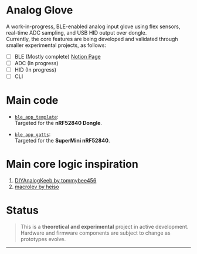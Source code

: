 # Analog Glove

A work-in-progress, BLE-enabled analog input glove using flex sensors, real-time ADC sampling, and USB HID output over dongle.  
Currently, the core features are being developed and validated through smaller experimental projects, as follows:

- [ ] BLE (Mostly complete) [Notion Page](https://jolly-cycle-c67.notion.site/Analog-Glove-228ed72549008087aae9fa4d90f2193a?pvs=74)
- [ ] ADC (In progress)
- [ ] HID (In progress)
- [ ] CLI 

# Main code

- [`ble_app_template`](./examples/jesica/ble_app_template):  
  Targeted for the **nRF52840 Dongle**.

- [`ble_app_gatts`](./examples/jesica/ble_app_gatts):  
  Targeted for the **SuperMini nRF52840**.
  
# Main core logic inspiration

1. [DIYAnalogKeeb by tommybee456](https://github.com/tommybee456/DIYAnalogKeeb/tree/main/src)  
2. [macrolev by heiso](https://github.com/heiso/macrolev)

# Status

> This is a **theoretical and experimental** project in active development. Hardware and firmware components are subject to change as prototypes evolve.

---
